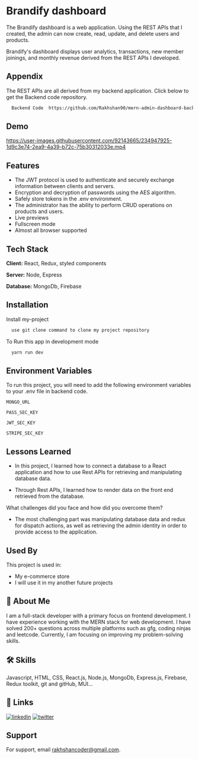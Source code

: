 
# Brandify dashboard

The Brandify dashboard is a web application. Using the REST APIs that I created, the admin can now create, read, update, and delete users and products.

Brandify's dashboard displays user analytics, transactions, new member joinings, and monthly revenue derived from the REST APIs I developed.


## Appendix

The REST APIs are all derived from my backend application.
Click below to get the Backend code repository. 
```bash
  Backend Code  https://github.com/Rakhshan90/mern-admin-dashboard-backend
```


## Demo

https://user-images.githubusercontent.com/92143665/234947925-1d9c3e74-2ea9-4a39-b72c-75b30312033e.mp4


## Features

- The JWT protocol is used to authenticate and securely exchange     information between clients and servers.
- Encryption and decryption of passwords using the AES algorithm.
- Safely store tokens in the .env environment.
- The administrator has the ability to perform CRUD operations on products and users.
- Live previews
- Fullscreen mode
- Almost all browser supported





## Tech Stack

**Client:** React, Redux, styled components

**Server:** Node, Express

**Database:** MongoDb, Firebase


## Installation

Install my-project 

```bash
  use git clone command to clone my project repository
```

To Run this app in development mode
```bash
  yarn run dev
```
    
## Environment Variables

To run this project, you will need to add the following environment variables to your .env file in backend code.

`MONGO_URL`

`PASS_SEC_KEY`

`JWT_SEC_KEY`

`STRIPE_SEC_KEY`


## Lessons Learned


- In this project, I learned how to connect a database to a React application and how to use Rest APIs for retrieving and manipulating database data.

- Through Rest APIs, I learned how to render data on the front end retrieved from the database.

What challenges did you face and how did you overcome them?

- The most challenging part was manipulating database data and redux for dispatch actions, as well as retrieving the admin identity in order to provide access to the application.


## Used By

This project is used in:

- My e-commerce store 
- I will use it in my another future projects


## 🚀 About Me
I am a full-stack developer with a primary focus on frontend development. I have experience working with the MERN stack for web development.
I have solved 200+ questions across multiple platforms such as gfg, coding ninjas and leetcode.
Currently, I am focusing on improving my problem-solving skills.





## 🛠 Skills
Javascript, HTML, CSS, React.js, Node.js, MongoDb, Express.js, Firebase, Redux toolkit, git and gitHub, MUI...


## 🔗 Links
[![linkedin](https://img.shields.io/badge/linkedin-0A66C2?style=for-the-badge&logo=linkedin&logoColor=white)](https://www.linkedin.com/in/rakhshan-ahmad/)
[![twitter](https://img.shields.io/badge/twitter-1DA1F2?style=for-the-badge&logo=twitter&logoColor=white)](https://twitter.com/Rakhshan__ahmad)


## Support

For support, email rakhshancoder@gmail.com.

